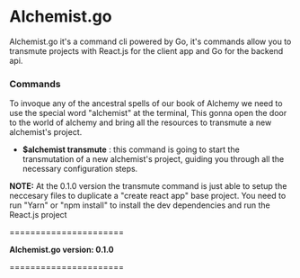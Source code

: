 # Alchemist.go

Alchemist.go it's a command cli powered by Go, it's commands allow you to transmute projects with React.js for the client app and Go for the backend api.

### Commands

To invoque any of the ancestral spells of our book of Alchemy we need to use the special word "alchemist" at the terminal, This gonna open the door to the world of alchemy and bring all the resources to transmute a new alchemist's project.

- **\$alchemist transmute** : this command is going to start the transmutation of a new alchemist's project, guiding you through all the necessary configuration steps.

**NOTE:** At the 0.1.0 version the transmute command is just able to setup the neccesary files to duplicate a "create react app" base project. You need to run "Yarn" or "npm install" to install the dev dependencies and run the React.js project

======================

**Alchemist.go version: 0.1.0**

======================
